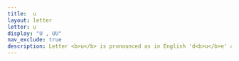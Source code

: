 ```yaml
---
title:  u
layout: letter
letter: u 
display: "U , UU" 
nav_exclude: true
description: Letter <b>u</b> is pronounced as in English 'd<b>u</b>e' and never as in English 'duck'. Tanacross, <b>u</b> and <b>uu</b> have the same sound, but <b>uu</b> has a longer duration than <b>u</b>.
---
```



